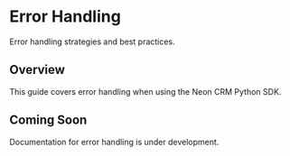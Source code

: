 # Error Handling

Error handling strategies and best practices.

## Overview

This guide covers error handling when using the Neon CRM Python SDK.

## Coming Soon

Documentation for error handling is under development.
